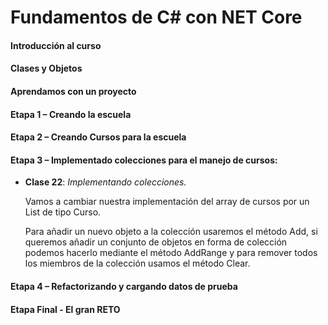 
# Fundamentos de **C#** con NET Core

#### Introducción al curso

#### Clases y Objetos

#### Aprendamos con un proyecto

#### Etapa 1 – Creando la escuela

#### Etapa 2 – Creando Cursos para la escuela

#### Etapa 3 – Implementado colecciones para el manejo de cursos:

  

-  **Clase 22**: *Implementando colecciones.*

	Vamos a cambiar nuestra implementación del array de cursos por un List de tipo Curso. 
	
	Para añadir un nuevo objeto a la colección usaremos el método Add, si queremos añadir un conjunto de objetos en forma de colección podemos hacerlo mediante el método AddRange y para remover todos los miembros de la colección usamos el método Clear.

  
#### Etapa 4 – Refactorizando y cargando datos de prueba
  
#### Etapa Final - El gran RETO
